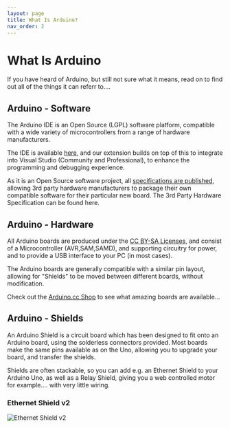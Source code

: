 ```yaml
---
layout: page
title: What Is Arduino?
nav_order: 2
---
```

[//]: # (permalink: /1. Introduction/WhatIsArduino)
[//]: # (https://www.visualmicro.com/page/What-Is-Arduino-Information.aspx)

# What Is Arduino
If you have heard of Arduino, but still not sure what it means, read on to find out all of the things it can referr to....

## Arduino - Software
The Arduino IDE is an Open Source (LGPL) software platform, compatible with a wide variety of microcontrollers from a range of hardware manufacturers.

The IDE is available [here](https://www.visualmicro.com/page/Download-Arduino-Or-Other-Supporting-IDEs.aspx), and our extension builds on top of this to integrate into Visual Studio (Community and Professional), to enhance the programming and debugging experience.

As it is an Open Source software project, all [specifications are published](https://arduino.github.io/arduino-cli/platform-specification/), allowing 3rd party hardware manufacturers to package their own compatible software for their particular new board.  The 3rd Party Hardware Specification can be found here.

 

## Arduino - Hardware
All Arduino boards are produced under the [CC BY-SA Licenses](https://creativecommons.org/licenses/), and consist of a Microcontroller (AVR,SAM,SAMD), and supporting circuitry for power, and to provide a USB interface to your PC (in most cases). 

The Arduino boards are generally compatible with a similar pin layout, allowing for "Shields" to be moved between different boards, without modification.

Check out the [Arduino.cc Shop](https://store.arduino.cc/) to see what amazing boards are available...

 

## Arduino - Shields
An Arduino Shield is a circuit board which has been designed to fit onto an Arduino board, using the solderless connectors provided.  Most boards make the same pins available as on the Uno, allowing you to upgrade your board, and transfer the shields.

Shields are often stackable, so you can add e.g. an Ethernet Shield to your Arduino Uno, as well as a Relay Shield, giving you a web controlled motor for example.... with very little wiring.

### Ethernet Shield v2
![Ethernet Shield v2](https://www.visualmicro.com/pics/Arduino-Shield-Ethernetv2.jpg "Ethernet Shield V2")

